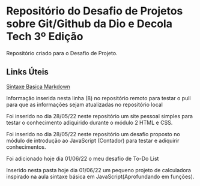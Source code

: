 # Repositório do Desafio de Projetos sobre Git/Github da Dio e Decola Tech 3º Edição
Repositório criado para o Desafio de Projeto.


## Links Úteis
[Sintaxe  Basica Markdown](https://www.markdownguide.org/basic-syntax/)

Informação inserida nesta linha (8) no repositório remoto para testar o pull para que as informações sejam atualizadas no repositório local

Foi inserido no dia 28/05/22 neste repositório um site pessoal simples para testar o conhecimento adiquirido durante o módulo 2 HTML e CSS.

Foi inserido no dia 28/05/22 neste repositório um desafio proposto no módulo de introdução ao JavaScript (Contador) para testar e adiquirir conhecimentos.

Foi adicionado hoje dia 01/06/22 o meu desafio de To-Do List

Inserido nesta pasta hoje dia 01/06/22 um pequeno projeto de calculadora inspirado na aula sintaxe básica em JavaScript(Aprofundando em funções).

